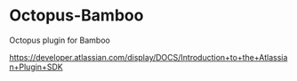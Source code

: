 # Octopus-Bamboo
Octopus plugin for Bamboo

https://developer.atlassian.com/display/DOCS/Introduction+to+the+Atlassian+Plugin+SDK
